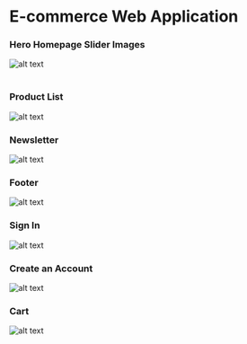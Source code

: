 # E-commerce Web Application 


### Hero Homepage Slider Images
![alt text](https://github.com/breebrowder/e-comm_app/blob/main/readme_assets/img(1).png)<br />
<br />

### Product List
![alt text](https://github.com/breebrowder/e-comm_app/blob/main/readme_assets/img(2).png)

### Newsletter
![alt text](https://github.com/breebrowder/e-comm_app/blob/main/readme_assets/img(3).png)

### Footer
![alt text](https://github.com/breebrowder/e-comm_app/blob/main/readme_assets/img(4).png)

### Sign In
![alt text](https://github.com/breebrowder/test_react-app/blob/main/img/img(5).png)

### Create an Account
![alt text](https://github.com/breebrowder/e-comm_app/blob/main/readme_assets/img(6).png)

### Cart
![alt text](https://github.com/breebrowder/test_react-app/blob/main/img/img(11).png)
